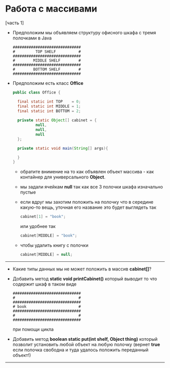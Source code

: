 # Работа с массивами


[часть 1]

* Предположим мы объявляем структуру офисного шкафа с тремя полочками в Java

  ```
  ##############################
  #         TOP SHELF          #
  ##############################
  #        MIDDLE SHELF        #
  ##############################
  #        BOTTOM SHELF        #
  ##############################
  ```

* Предположим есть класс **Office** 
  ```java
  public class Office {

    final static int TOP    = 0;
    final static int MIDDLE = 1;
    final static int BOTTOM = 2;
    
    private static Object[] cabinet = {
            null,
            null,
            null
    };

    private static void main(String[] args){

    }
  }

  ```  

  - обратите внимение на то как объявлен объект массива - как контайнер для универсального **Object**.
  - мы задали ячейкам **null** так как все 3 полочки шкафа изначально пустые
  - если вдруг мы захотим положить на полочку что в середине какую-то вещь, уточная его название это будет выглядеть так
    ```java
    cabinet[1] = "book";
    ``` 
    
    или удобнее так

    ```java
    cabinet[MIDDLE] = "book";
    ``` 
  - чтобы удалить книгу с полочки
     
    ```java
    cabinet[MIDDLE] = null;
    ``` 
---

* Какие типы данных мы не может положить в массив **cabinet[]**?
* Добавить метод **static void printCabinet()** который выводит то что содержит шкаф в таком виде
  ```
  ##############################
  #                            #
  ##############################
  # book                       #
  ##############################
  #                            #
  ##############################
  ```
  при помощи цикла 

* Добавить метод **boolean static put(int shelf, Object thing)** который позволит установить любой объект на любую полочку (вернет **true** если полочка свободна и туда удалось положить переданный объект!) 
---
